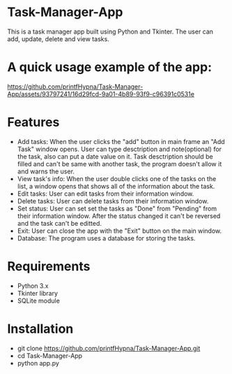 # Task-Manager-App
This is a task manager app built using Python and Tkinter. The user can add, update, delete and view tasks.

# A quick usage example of the app:

https://github.com/printfHypna/Task-Manager-App/assets/93797241/16d29fcd-9a01-4b89-93f9-c96391c0531e

# Features

- Add tasks: When the user clicks the "add" button in main frame an "Add Task" window opens. User can type desctription and note(optional) for the task, also can put a date value on it. Task desctription should be filled and can't be same with another task, the program doesn't allow it and warns the user.
- View task's info: When the user double clicks one of the tasks on the list, a window opens that shows all of the information about the task.
- Edit tasks: User can edit tasks from their information window.
- Delete tasks: User can delete tasks from their information window.
- Set status: User can set set the tasks as "Done" from "Pending" from their information window. After the status changed it can't be reversed and the task can't be editted.
- Exit: User can close the app with the "Exit" button on the main window.
- Database: The program uses a database for storing the tasks. 

# Requirements

- Python 3.x
- Tkinter library
- SQLite module

# Installation

- git clone https://github.com/printfHypna/Task-Manager-App.git
- cd Task-Manager-App
- python app.py
